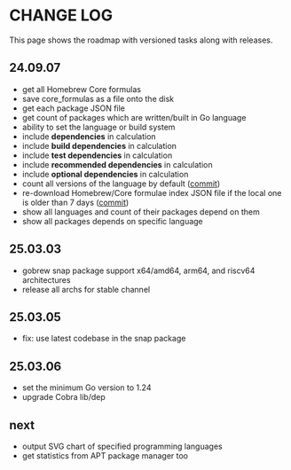 # CHANGE LOG

This page shows the roadmap with versioned tasks along with releases.

## 24.09.07

- get all Homebrew Core formulas
- save core_formulas as a file onto the disk
- get each package JSON file
- get count of packages which are written/built in Go language
- ability to set the language or build system
- include **dependencies** in calculation
- include **build dependencies** in calculation
- include **test dependencies** in calculation
- include **recommended dependencies** in calculation
- include **optional dependencies** in calculation
- count all versions of the language by default ([commit](https://github.com/abanoubha/gobrew/commit/7de9e76c03401ce70568417db550eda590bff919))
- re-download Homebrew/Core formulae index JSON file if the local one is older than 7 days ([commit](https://github.com/abanoubha/gobrew/commit/2a9713b90dd319203ec7692df81fb6c8e5759277))
- show all languages and count of their packages depend on them
- show all packages depends on specific language

## 25.03.03

- gobrew snap package support x64/amd64, arm64, and riscv64 architectures
- release all archs for stable channel

## 25.03.05

- fix: use latest codebase in the snap package

## 25.03.06

- set the minimum Go version to 1.24
- upgrade Cobra lib/dep

## next

- output SVG chart of specified programming languages
- get statistics from APT package manager too
